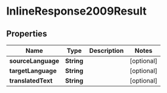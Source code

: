 
# InlineResponse2009Result

## Properties
Name | Type | Description | Notes
------------ | ------------- | ------------- | -------------
**sourceLanguage** | **String** |  |  [optional]
**targetLanguage** | **String** |  |  [optional]
**translatedText** | **String** |  |  [optional]



